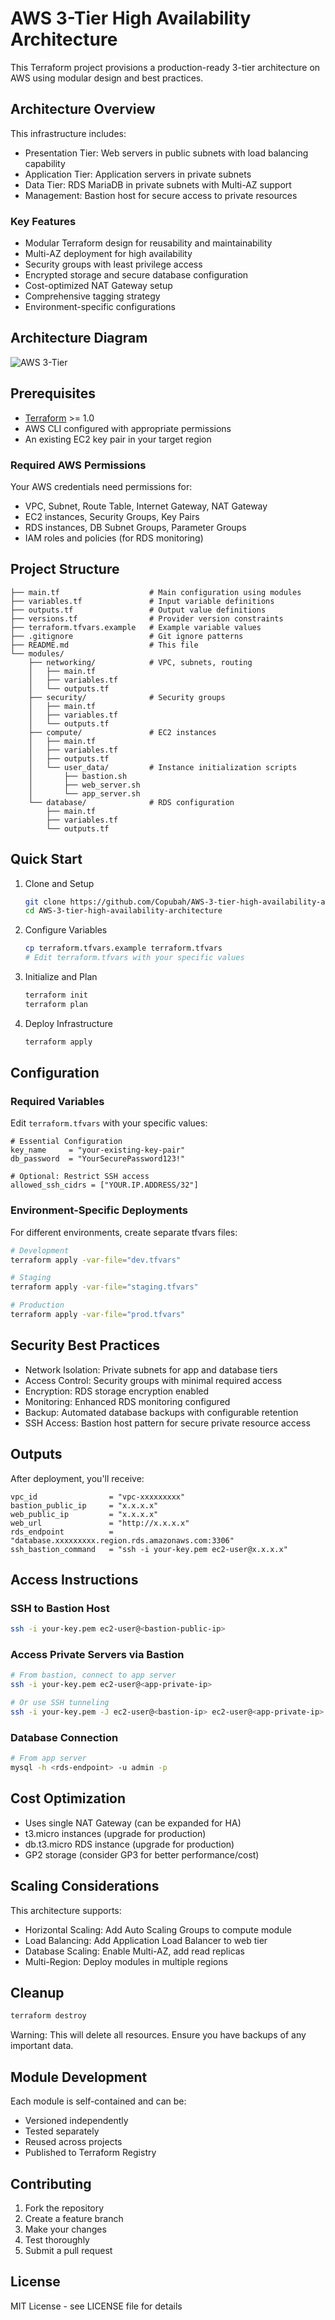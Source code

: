 # AWS 3-Tier High Availability Architecture

This Terraform project provisions a production-ready 3-tier architecture on AWS using modular design and best practices.

## Architecture Overview

This infrastructure includes:
- Presentation Tier: Web servers in public subnets with load balancing capability
- Application Tier: Application servers in private subnets
- Data Tier: RDS MariaDB in private subnets with Multi-AZ support
- Management: Bastion host for secure access to private resources

### Key Features
- Modular Terraform design for reusability and maintainability
- Multi-AZ deployment for high availability
- Security groups with least privilege access
- Encrypted storage and secure database configuration
- Cost-optimized NAT Gateway setup
- Comprehensive tagging strategy
- Environment-specific configurations

## Architecture Diagram
![AWS 3-Tier](./assets/Tier3Topology.png)

## Prerequisites

- [Terraform](https://www.terraform.io/downloads) >= 1.0
- AWS CLI configured with appropriate permissions
- An existing EC2 key pair in your target region

### Required AWS Permissions
Your AWS credentials need permissions for:
- VPC, Subnet, Route Table, Internet Gateway, NAT Gateway
- EC2 instances, Security Groups, Key Pairs
- RDS instances, DB Subnet Groups, Parameter Groups
- IAM roles and policies (for RDS monitoring)

## Project Structure

```
├── main.tf                    # Main configuration using modules
├── variables.tf               # Input variable definitions
├── outputs.tf                 # Output value definitions
├── versions.tf                # Provider version constraints
├── terraform.tfvars.example   # Example variable values
├── .gitignore                 # Git ignore patterns
├── README.md                  # This file
└── modules/
    ├── networking/            # VPC, subnets, routing
    │   ├── main.tf
    │   ├── variables.tf
    │   └── outputs.tf
    ├── security/              # Security groups
    │   ├── main.tf
    │   ├── variables.tf
    │   └── outputs.tf
    ├── compute/               # EC2 instances
    │   ├── main.tf
    │   ├── variables.tf
    │   ├── outputs.tf
    │   └── user_data/         # Instance initialization scripts
    │       ├── bastion.sh
    │       ├── web_server.sh
    │       └── app_server.sh
    └── database/              # RDS configuration
        ├── main.tf
        ├── variables.tf
        └── outputs.tf
```

## Quick Start

1. Clone and Setup
   ```bash
   git clone https://github.com/Copubah/AWS-3-tier-high-availability-architecture
   cd AWS-3-tier-high-availability-architecture
   ```

2. Configure Variables
   ```bash
   cp terraform.tfvars.example terraform.tfvars
   # Edit terraform.tfvars with your specific values
   ```

3. Initialize and Plan
   ```bash
   terraform init
   terraform plan
   ```

4. Deploy Infrastructure
   ```bash
   terraform apply
   ```

## Configuration

### Required Variables

Edit `terraform.tfvars` with your specific values:

```hcl
# Essential Configuration
key_name     = "your-existing-key-pair"
db_password  = "YourSecurePassword123!"

# Optional: Restrict SSH access
allowed_ssh_cidrs = ["YOUR.IP.ADDRESS/32"]
```

### Environment-Specific Deployments

For different environments, create separate tfvars files:

```bash
# Development
terraform apply -var-file="dev.tfvars"

# Staging  
terraform apply -var-file="staging.tfvars"

# Production
terraform apply -var-file="prod.tfvars"
```

## Security Best Practices

- Network Isolation: Private subnets for app and database tiers
- Access Control: Security groups with minimal required access
- Encryption: RDS storage encryption enabled
- Monitoring: Enhanced RDS monitoring configured
- Backup: Automated database backups with configurable retention
- SSH Access: Bastion host pattern for secure private resource access

## Outputs

After deployment, you'll receive:

```
vpc_id                = "vpc-xxxxxxxxx"
bastion_public_ip     = "x.x.x.x"
web_public_ip         = "x.x.x.x"
web_url               = "http://x.x.x.x"
rds_endpoint          = "database.xxxxxxxxx.region.rds.amazonaws.com:3306"
ssh_bastion_command   = "ssh -i your-key.pem ec2-user@x.x.x.x"
```

## Access Instructions

### SSH to Bastion Host
```bash
ssh -i your-key.pem ec2-user@<bastion-public-ip>
```

### Access Private Servers via Bastion
```bash
# From bastion, connect to app server
ssh -i your-key.pem ec2-user@<app-private-ip>

# Or use SSH tunneling
ssh -i your-key.pem -J ec2-user@<bastion-ip> ec2-user@<app-private-ip>
```

### Database Connection
```bash
# From app server
mysql -h <rds-endpoint> -u admin -p
```

## Cost Optimization

- Uses single NAT Gateway (can be expanded for HA)
- t3.micro instances (upgrade for production)
- db.t3.micro RDS instance (upgrade for production)
- GP2 storage (consider GP3 for better performance/cost)

## Scaling Considerations

This architecture supports:
- Horizontal Scaling: Add Auto Scaling Groups to compute module
- Load Balancing: Add Application Load Balancer to web tier
- Database Scaling: Enable Multi-AZ, add read replicas
- Multi-Region: Deploy modules in multiple regions

## Cleanup

```bash
terraform destroy
```

Warning: This will delete all resources. Ensure you have backups of any important data.

## Module Development

Each module is self-contained and can be:
- Versioned independently
- Tested separately  
- Reused across projects
- Published to Terraform Registry

## Contributing

1. Fork the repository
2. Create a feature branch
3. Make your changes
4. Test thoroughly
5. Submit a pull request

## License

MIT License - see LICENSE file for details






